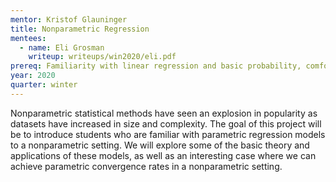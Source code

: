 ```yaml
---
mentor: Kristof Glauninger
title: Nonparametric Regression
mentees:
  - name: Eli Grosman
    writeup: writeups/win2020/eli.pdf
prereq: Familiarity with linear regression and basic probability, comfort with algebra, some calculus
year: 2020
quarter: winter
---
```

Nonparametric statistical methods have seen an explosion in popularity as datasets have increased in size and complexity. The goal of this project will be to introduce students who are familiar with parametric regression models to a nonparametric setting. We will explore some of the basic theory and applications of these models, as well as an interesting case where we can achieve parametric convergence rates in a nonparametric setting.